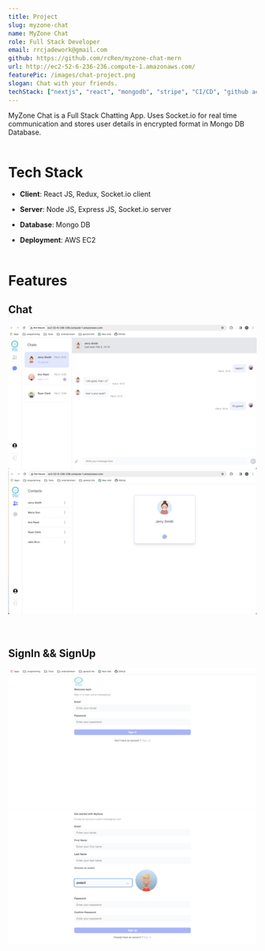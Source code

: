 ```yaml
---
title: Project
slug: myzone-chat
name: MyZone Chat
role: Full Stack Developer
email: rrcjadework@gmail.com
github: https://github.com/rcRen/myzone-chat-mern
url: http://ec2-52-6-236-236.compute-1.amazonaws.com/
featurePic: /images/chat-project.png
slogan: Chat with your friends.
techStack: ["nextjs", "react", "mongodb", "stripe", "CI/CD", "github action"]
---
```


MyZone Chat is a Full Stack Chatting App. Uses Socket.io for real time communication and stores user details in encrypted format in Mongo DB Database.
<br>
<br>

# Tech Stack

- **Client**: React JS, Redux, Socket.io client

- **Server**: Node JS, Express JS, Socket.io server

- **Database**: Mongo DB

- **Deployment**: AWS EC2
  <br><br>

# Features

## Chat

<img src="/images/chat-1.png" width="700">
<br>
<img src="/images/chat-2.png" width="700">
<br><br><br>

## SignIn && SignUp

<img src="/images/chat-login.png" width="700">
<br>
<img src="/images/chat-register.png" width="700">
